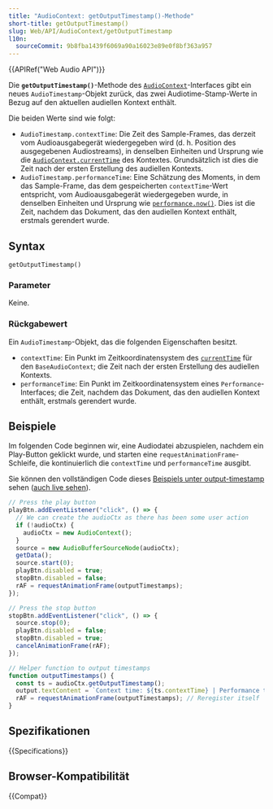 ```yaml
---
title: "AudioContext: getOutputTimestamp()-Methode"
short-title: getOutputTimestamp()
slug: Web/API/AudioContext/getOutputTimestamp
l10n:
  sourceCommit: 9b8fba1439f6069a90a16023e89e0f8bf363a957
---
```


{{APIRef("Web Audio API")}}

Die **`getOutputTimestamp()`**-Methode des [`AudioContext`](/de/docs/Web/API/AudioContext)-Interfaces gibt ein neues `AudioTimestamp`-Objekt zurück, das zwei Audiotime-Stamp-Werte in Bezug auf den aktuellen audiellen Kontext enthält.

Die beiden Werte sind wie folgt:

- `AudioTimestamp.contextTime`: Die Zeit des Sample-Frames, das derzeit vom Audioausgabegerät wiedergegeben wird (d. h. Position des ausgegebenen Audiostreams), in denselben Einheiten und Ursprung wie die [`AudioContext.currentTime`](/de/docs/Web/API/BaseAudioContext/currentTime) des Kontextes. Grundsätzlich ist dies die Zeit nach der ersten Erstellung des audiellen Kontexts.
- `AudioTimestamp.performanceTime`: Eine Schätzung des Moments, in dem das Sample-Frame, das dem gespeicherten `contextTime`-Wert entspricht, vom Audioausgabegerät wiedergegeben wurde, in denselben Einheiten und Ursprung wie [`performance.now()`](/de/docs/Web/API/Performance/now). Dies ist die Zeit, nachdem das Dokument, das den audiellen Kontext enthält, erstmals gerendert wurde.

## Syntax

```js-nolint
getOutputTimestamp()
```

### Parameter

Keine.

### Rückgabewert

Ein `AudioTimestamp`-Objekt, das die folgenden Eigenschaften besitzt.

- `contextTime`: Ein Punkt im Zeitkoordinatensystem des [`currentTime`](/de/docs/Web/API/BaseAudioContext/currentTime) für den `BaseAudioContext`; die Zeit nach der ersten Erstellung des audiellen Kontexts.
- `performanceTime`: Ein Punkt im Zeitkoordinatensystem eines `Performance`-Interfaces; die Zeit, nachdem das Dokument, das den audiellen Kontext enthält, erstmals gerendert wurde.

## Beispiele

Im folgenden Code beginnen wir, eine Audiodatei abzuspielen, nachdem ein Play-Button geklickt wurde, und starten eine `requestAnimationFrame`-Schleife, die kontinuierlich die `contextTime` und `performanceTime` ausgibt.

Sie können den vollständigen Code dieses [Beispiels unter output-timestamp](https://github.com/mdn/webaudio-examples/blob/main/output-timestamp/index.html) sehen ([auch live sehen](https://mdn.github.io/webaudio-examples/output-timestamp/)).

```js
// Press the play button
playBtn.addEventListener("click", () => {
  // We can create the audioCtx as there has been some user action
  if (!audioCtx) {
    audioCtx = new AudioContext();
  }
  source = new AudioBufferSourceNode(audioCtx);
  getData();
  source.start(0);
  playBtn.disabled = true;
  stopBtn.disabled = false;
  rAF = requestAnimationFrame(outputTimestamps);
});

// Press the stop button
stopBtn.addEventListener("click", () => {
  source.stop(0);
  playBtn.disabled = false;
  stopBtn.disabled = true;
  cancelAnimationFrame(rAF);
});

// Helper function to output timestamps
function outputTimestamps() {
  const ts = audioCtx.getOutputTimestamp();
  output.textContent = `Context time: ${ts.contextTime} | Performance time: ${ts.performanceTime}`;
  rAF = requestAnimationFrame(outputTimestamps); // Reregister itself
}
```

## Spezifikationen

{{Specifications}}

## Browser-Kompatibilität

{{Compat}}
